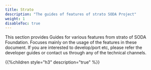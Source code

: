 ```yaml
---
title: Strato
description: "The guides of features of strato SODA Project"
weight: 1
disableToc: true
---
```


This section provides Guides for various features from strato of SODA Foundation. Focuses mainly on the usage of the features in these document. If you are interested to develop/port etc, please refer the developer guides or contact us through any of the technical channels.

{{%children style="h3" description="true" %}}
  